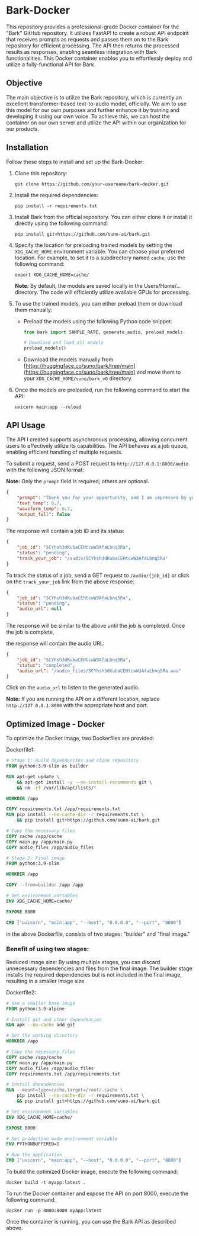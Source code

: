 # Bark-Docker

This repository provides a professional-grade Docker container for the "Bark" GitHub repository. It utilizes FastAPI to create a robust API endpoint that receives prompts as requests and passes them on to the Bark repository for efficient processing. The API then returns the processed results as responses, enabling seamless integration with Bark functionalities. This Docker container enables you to effortlessly deploy and utilize a fully-functional API for Bark.

## Objective
The main objective is to utilize the Bark repository, which is currently an excellent transformer-based text-to-audio model, officially. We aim to use this model for our own purposes and further enhance it by training and developing it using our own voice. To achieve this, we can host the container on our own server and utilize the API within our organization for our products.
## Installation

Follow these steps to install and set up the Bark-Docker:

1. Clone this repository:
   ```shell
   git clone https://github.com/your-username/bark-docker.git
   ```

2. Install the required dependencies:
   ```shell
   pip install -r requirements.txt
   ```

3. Install Bark from the official repository. You can either clone it or install it directly using the following command:
   ```shell
   pip install git+https://github.com/suno-ai/bark.git
   ```

4. Specify the location for preloading trained models by setting the `XDG_CACHE_HOME` environment variable. You can choose your preferred location. For example, to set it to a subdirectory named `cache`, use the following command:
   ```shell
   export XDG_CACHE_HOME=cache/
   ```
   **Note:** By default, the models are saved locally in the Users/Home/... directory. The code will efficiently utilize available GPUs for processing.

5. To use the trained models, you can either preload them or download them manually:

   - Preload the models using the following Python code snippet:
     ```python
     from bark import SAMPLE_RATE, generate_audio, preload_models

     # Download and load all models
     preload_models()
     ```

   - Download the models manually from [https://huggingface.co/suno/bark/tree/main](https://huggingface.co/suno/bark/tree/main) and move them to your `XDG_CACHE_HOME/suno/bark_v0` directory.

6. Once the models are preloaded, run the following command to start the API:
   ```shell
   uvicorn main:app --reload
   ```

## API Usage

The API I created supports asynchronous processing, allowing concurrent users to effectively utilize its capabilities. The API behaves as a job queue, enabling efficient handling of multiple requests.

To submit a request, send a POST request to `http://127.0.0.1:8000/audio` with the following JSON format:

**Note:** Only the `prompt` field is required; others are optional.

```json
{
    "prompt": "Thank you for your opportunity, and I am impressed by your API!!",
    "text_temp": 0.7,
    "waveform_temp": 0.7,
    "output_full": false
}
```

The response will contain a job ID and its status:

```json
{
    "job_id": "SCYhsh3dKubaCEHtcwW3AfaLbnq5Ra",
    "status": "pending",
    "track_your_job": "/audio/SCYhsh3dKubaCEHtcwW3AfaLbnq5Ra"
}
```

To track the status of a job, send a GET request to `/audio/{job_id}` or click on the `track_your_job` link from the above response:

```json
{
    "job_id": "SCYhsh3dKubaCEHtcwW3AfaLbnq5Ra",
    "status": "pending",
    "audio_url": null
}
```

The response will be similar to the above until the job is completed. Once the job is complete,

 the response will contain the audio URL:

```json
{
    "job_id": "SCYhsh3dKubaCEHtcwW3AfaLbnq5Ra",
    "status": "completed",
    "audio_url": "/audio_files/SCYhsh3dKubaCEHtcwW3AfaLbnq5Ra.wav"
}
```

Click on the `audio_url` to listen to the generated audio.

**Note:** If you are running the API on a different location, replace `http://127.0.0.1:8000` with the appropriate host and port.

## Optimized Image - Docker

To optimize the Docker image, two Dockerfiles are provided:

Dockerfile1:

```Dockerfile
# Stage 1: Build dependencies and clone repository
FROM python:3.9-slim as builder

RUN apt-get update \
    && apt-get install -y --no-install-recommends git \
    && rm -rf /var/lib/apt/lists/*

WORKDIR /app

COPY requirements.txt /app/requirements.txt
RUN pip install --no-cache-dir -r requirements.txt \
    && pip install git+https://github.com/suno-ai/bark.git

# Copy the necessary files
COPY cache /app/cache
COPY main.py /app/main.py
COPY audio_files /app/audio_files

# Stage 2: Final image
FROM python:3.9-slim

WORKDIR /app

COPY --from=builder /app /app

# Set environment variables
ENV XDG_CACHE_HOME=cache/

EXPOSE 8000

CMD ["uvicorn", "main:app", "--host", "0.0.0.0", "--port", "8000"]
```
in the above Dockerfile, consists of two stages: "builder" and "final image." 
### Benefit of using two stages:

Reduced image size: By using multiple stages, you can discard unnecessary dependencies and files from the final image. The builder stage installs the required dependencies but is not included in the final image, resulting in a smaller image size.

Dockerfile2:

```Dockerfile
# Use a smaller base image
FROM python:3.9-alpine

# Install git and other dependencies
RUN apk --no-cache add git

# Set the working directory
WORKDIR /app

# Copy the necessary files
COPY cache /app/cache
COPY main.py /app/main.py
COPY audio_files /app/audio_files
COPY requirements.txt /app/requirements.txt

# Install dependencies
RUN --mount=type=cache,target=/root/.cache \
    pip install --no-cache-dir -r requirements.txt \
    && pip install git+https://github.com/suno-ai/bark.git

# Set environment variables
ENV XDG_CACHE_HOME=cache/

EXPOSE 8000

# Set production mode environment variable
ENV PYTHONBUFFERED=1

# Run the application
CMD ["uvicorn", "main:app", "--host", "0.0.0.0", "--port", "8000"]

```
To build the optimized Docker image, execute the following command:

```shell
docker build -t myapp:latest .
```

To run the Docker container and expose the API on port 8000, execute the following command:

```shell
docker run -p 8000:8000 myapp:latest
```

Once the container is running, you can use the Bark API as described above.